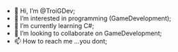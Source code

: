 - 👋 Hi, I’m @TroiGDev;
- 👀 I’m interested in programming (GameDevelopment);
- 🌱 I’m currently learning C#;
- 💞️ I’m looking to collaborate on GameDevelopment;
- 📫 How to reach me ...you dont;

<!---
TroiGDev/TroiGDev is a ✨ special ✨ repository because its `README.md` (this file) appears on your GitHub profile.
You can click the Preview link to take a look at your changes.
--->
